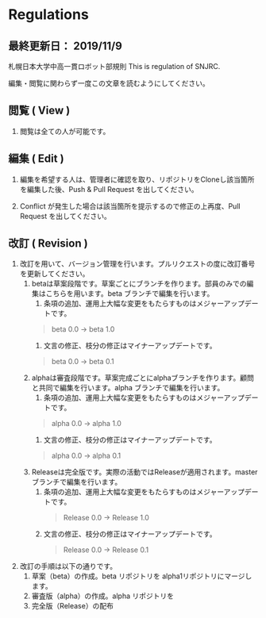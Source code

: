 # Regulations

## 最終更新日： 2019/11/9

札幌日本大学中高一貫ロボット部規則
This is regulation of SNJRC.

編集・閲覧に関わらず一度この文章を読むようにしてください。

## 閲覧 ( View )

1. 閲覧は全ての人が可能です。

## 編集 ( Edit )

1. 編集を希望する人は、管理者に確認を取り、リポジトリをCloneし該当箇所を編集した後、Push & Pull Request を出してください。

1. Conflict が発生した場合は該当箇所を提示するので修正の上再度、Pull Request を出してください。

## 改訂 ( Revision )

1. 改訂を用いて、バージョン管理を行います。プルリクエストの度に改訂番号を更新してください。
    1. betaは草案段階です。草案ごとにブランチを作ります。部員のみでの編集はこちらを用います。beta ブランチで編集を行います。
        1. 条項の追加、運用上大幅な変更をもたらすものはメジャーアップデートです。
        > beta 0.0 → beta 1.0
        1. 文言の修正、枝分の修正はマイナーアップデートです。
        > beta 0.0 → beta 0.1
    1. alphaは審査段階です。草案完成ごとにalphaブランチを作ります。顧問と共同で編集を行います。alpha ブランチで編集を行います。
        1. 条項の追加、運用上大幅な変更をもたらすものはメジャーアップデートです。
        > alpha 0.0 → alpha 1.0
        1. 文言の修正、枝分の修正はマイナーアップデートです。
        > alpha 0.0 → alpha 0.1
    1. Releaseは完全版です。実際の活動ではReleaseが適用されます。master ブランチで編集を行います。
        1. 条項の追加、運用上大幅な変更をもたらすものはメジャーアップデートです。
            > Release 0.0 → Release 1.0
        1. 文言の修正、枝分の修正はマイナーアップデートです。
            > Release 0.0 → Release 0.1
1. 改訂の手順は以下の通りです。
    1. 草案（beta）の作成。beta リポジトリを alpha1リポジトリにマージします。
    1. 審査版（alpha）の作成。alpha リポジトリを
    1. 完全版（Release）の配布
